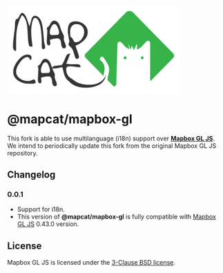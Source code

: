 [<img width="400" alt="Mapcat" src="docs/pages/assets/mapcat_logo.png">](https://www.mapcat.com/)

# @mapcat/mapbox-gl

This fork is able to use multilanguage (i18n) support over **[Mapbox GL JS](https://github.com/mapbox/mapbox-gl-js)**.  
We intend to periodically update this fork from the original Mapbox GL JS repository.

## Changelog
### 0.0.1
- Support for i18n.
- This version of **@mapcat/mapbox-gl** is fully compatible with [Mapbox GL JS](https://github.com/mapbox/mapbox-gl-js) 0.43.0 version.

## License

Mapbox GL JS is licensed under the [3-Clause BSD license](https://github.com/mapbox/mapbox-gl-js/blob/master/LICENSE.txt).
